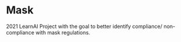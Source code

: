 # Mask

2021 LearnAI Project with the goal to better identify compliance/ non-compliance with mask regulations.
